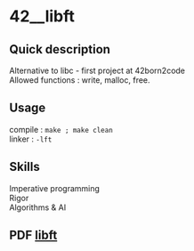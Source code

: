 # 42__libft

## Quick description
Alternative to libc - first project at 42born2code <br/>
Allowed functions : write, malloc, free.
## Usage
compile : <code>make ; make clean</code> <br/>
linker : <code>-lft</code>
## Skills
Imperative programming  <br/>
Rigor  <br/>
Algorithms & AI
## PDF <a href="https://github.com/snassour/42__libft/blob/master/libft.fr.pdf">libft</a>
